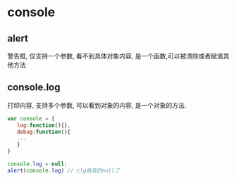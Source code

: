 # console

## alert

警告框, 仅支持一个参数, 看不到具体对象内容, 是一个函数,可以被清除或者赋值其他方法

## console.log

打印内容, 支持多个参数, 可以看到对象的内容, 是一个对象的方法.

```js
var console = {
   log:function(){},
   debug:function(){
   ...
   }
}

console.log = null;
alert(console.log) // clg就真的null了
```
